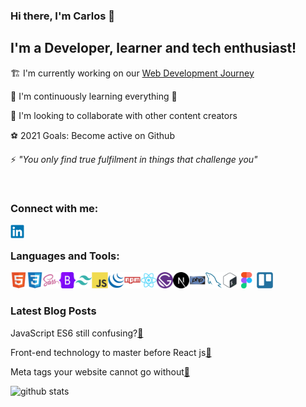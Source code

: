 ### Hi there, I'm Carlos :wave:

## I'm a Developer, learner and tech enthusiast!
:building_construction: I'm currently working on our [Web Development Journey](https://github.com/Carlos-860/Web-Development-Journey)

:seedling: I'm continuously learning everything :rofl:

:dancers: I'm looking to collaborate with other content creators

:soccer: 2021 Goals: Become active on Github

:zap: *"You only find true fulfilment in things that challenge you"*

<br>

### Connect with me:

[<img align="left" alt="Carlos 860 | LinkedIn" width="22px" src="https://raw.githubusercontent.com/devicons/devicon/2ae2a900d2f041da66e950e4d48052658d850630/icons/linkedin/linkedin-original.svg" />](https://www.linkedin.com/in/carlos-timotheus-web-developer-b276b4176/)

<br>

### Languages and Tools:

<img align="left" alt="HTML5" width="26px" src="https://raw.githubusercontent.com/devicons/devicon/2ae2a900d2f041da66e950e4d48052658d850630/icons/html5/html5-original.svg" />

<img align="left" alt="CSS3" width="26px" src="https://raw.githubusercontent.com/devicons/devicon/2ae2a900d2f041da66e950e4d48052658d850630/icons/css3/css3-original.svg" />

<img align="left" alt="SASS" width="26px" src="https://raw.githubusercontent.com/devicons/devicon/2ae2a900d2f041da66e950e4d48052658d850630/icons/sass/sass-original.svg" />

<img align="left" alt="Bootstrap" width="26px" src="https://raw.githubusercontent.com/devicons/devicon/2ae2a900d2f041da66e950e4d48052658d850630/icons/bootstrap/bootstrap-original.svg" />

<img align="left" alt="Tailwind CSS" width="26px" src="https://raw.githubusercontent.com/devicons/devicon/2ae2a900d2f041da66e950e4d48052658d850630/icons/tailwindcss/tailwindcss-plain.svg" />

<img align="left" alt="JavaScript" width="26px" src="https://raw.githubusercontent.com/devicons/devicon/2ae2a900d2f041da66e950e4d48052658d850630/icons/javascript/javascript-original.svg" />

<img align="left" alt="jQuery" width="26px" src="https://raw.githubusercontent.com/devicons/devicon/2ae2a900d2f041da66e950e4d48052658d850630/icons/jquery/jquery-original.svg" />

<img align="left" alt="NPM" width="26px" src="https://raw.githubusercontent.com/devicons/devicon/2ae2a900d2f041da66e950e4d48052658d850630/icons/npm/npm-original-wordmark.svg" />

<img align="left" alt="React js" width="26px" src="https://raw.githubusercontent.com/devicons/devicon/2ae2a900d2f041da66e950e4d48052658d850630/icons/react/react-original.svg" />

<img align="left" alt="Gatsby" width="26px" src="https://raw.githubusercontent.com/devicons/devicon/2ae2a900d2f041da66e950e4d48052658d850630/icons/gatsby/gatsby-original.svg" />

<img align="left" alt="Next js" width="26px" src="https://raw.githubusercontent.com/devicons/devicon/2ae2a900d2f041da66e950e4d48052658d850630/icons/nextjs/nextjs-original.svg" />

<img align="left" alt="PHP" width="26px" src="https://raw.githubusercontent.com/devicons/devicon/2ae2a900d2f041da66e950e4d48052658d850630/icons/php/php-original.svg" />

<img align="left" alt="MySQL" width="26px" src="https://raw.githubusercontent.com/devicons/devicon/2ae2a900d2f041da66e950e4d48052658d850630/icons/mysql/mysql-original.svg" />

<img align="left" alt="Bash" width="26px" src="https://raw.githubusercontent.com/devicons/devicon/2ae2a900d2f041da66e950e4d48052658d850630/icons/bash/bash-original.svg" />

<img alt="Figma" width="26px" src="https://raw.githubusercontent.com/devicons/devicon/2ae2a900d2f041da66e950e4d48052658d850630/icons/figma/figma-original.svg" />

<img alt="Trello" width="26px" src="https://raw.githubusercontent.com/devicons/devicon/2ae2a900d2f041da66e950e4d48052658d850630/icons/trello/trello-plain.svg" />

<br>

### Latest Blog Posts

JavaScript ES6 still confusing?[:link:](https://www.ciphercode.co.za/views/blog/javascript-es6.php)

Front-end technology to master before React js[:link:](https://www.ciphercode.co.za/views/blog/front-end-technology-to-master.php)

Meta tags your website cannot go without[:link:](https://www.ciphercode.co.za/views/blog/meta-tags.php)

![github stats](https://github-readme-stats.vercel.app/api?username=Carlos-860&show_icons=true&hide_border=true&theme=radical)






